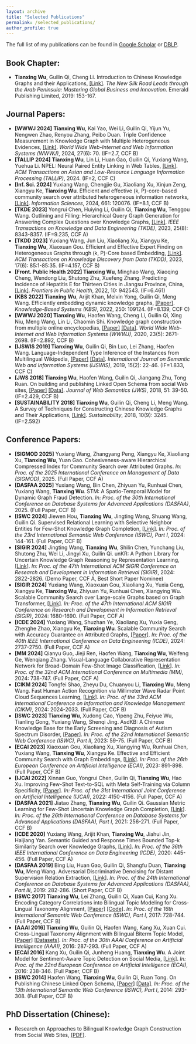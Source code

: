 ```yaml
---
layout: archive
title: "Selected Publications"
permalink: /selected_publications/
author_profile: true
---
```

The full list of my publications can be found in [Google Scholar](https://scholar.google.com/citations?user=VE7OlAkAAAAJ) or [DBLP](https://dblp.uni-trier.de/pid/152/2473-1.html?view=by-type).
## Book Chapter:
* **Tianxing Wu**, Guilin Qi, Cheng Li. Introduction to Chinese Knowledge Graphs and their Applications, [[Link]](https://www.emerald.com/insight/content/doi/10.1108/978-1-78756-679-820191010/full/html). <i>The New Silk Road Leads through the Arab Peninsula: Mastering Global Business and Innovation</i>. Emerald Publishing Limited, 2019: 153-167.

## Journal Papers:
* **[WWWJ 2024]** **Tianxing Wu**, Kai Yao, Wei Li, Guilin Qi, Yijun Yu, Nengwen Zhao, Renyou Zhang, Peibo Duan. Triple Confidence Measurement in Knowledge Graph with Multiple Heterogeneous Evidences, [[Link]](https://link.springer.com/article/10.1007/s11280-024-01307-x). <i>World Wide Web-Internet and Web Information Systems (WWWJ)</i>, 2024, 27(6): 70. (IF=2.7, CCF B)
* **[TALLIP 2024]** **Tianxing Wu**, Lin Li, Huan Gao, Guilin Qi, Yuxiang Wang, Yuehua Li. NPEL: Neural Paired Entity Linking in Web Tables, [[Link]](https://dl.acm.org/doi/pdf/10.1145/3652511). <i>ACM Transactions on Asian and Low-Resource Language Information Processing (TALLIP)</i>, 2024. (IF=2, CCF C)
* **[Inf. Sci. 2024]** Yuxiang Wang, Chengjie Gu, Xiaoliang Xu, Xinjun Zeng, Xiangyu Ke, **Tianxing Wu**. Efficient and effective (k, P)-core-based community search over attributed heterogeneous information networks, [[Link]](https://www.sciencedirect.com/science/article/abs/pii/S0020025523016626). <i>Information Sciences</i>, 2024, 661: 120076. (IF=8.1, CCF B)
* **[TKDE 2023]** Yongrui Chen, Huiying Li, Guilin Qi, **Tianxing Wu**, Tenggou Wang. Outlining and Filling: Hierarchical Query Graph Generation for Answering Complex Questions over Knowledge Graphs, [[Link]](https://ieeexplore.ieee.org/abstract/document/9895199). <i>IEEE Transactions on Knowledge and Data Engineering (TKDE)</i>, 2023, 25(8): 8343-8357. (IF=9.235, CCF A)
* **[TKDD 2023]** Yuxiang Wang, Jun Liu, Xiaoliang Xu, Xiangyu Ke, **Tianxing Wu**, Xiaoxuan Gou. Efficient and Effective Expert Finding on Heterogeneous Graphs through (k, P)-Core based Embedding, [[Link]](https://dl.acm.org/doi/10.1145/3578365). <i>ACM Transactions on Knowledge Discovery from Data (TKDD)</i>, 2023, 17(6): 85:1-85:35. (IF=4.157, CCF B)
* **[Front. Public Health 2022] Tianxing Wu**, Minghao Wang, Xiaoqing Cheng, Wendong Liu, Shutong Zhu, Xuefeng Zhang. Predicting Incidence of Hepatitis E for Thirteen Cities in Jiangsu Province, China, [[Link]](https://www.frontiersin.org/articles/10.3389/fpubh.2022.942543/full). <i>Frontiers in Public Health</i>, 2022, 10: 942543. (IF=6.461)
* **[KBS 2022] Tianxing Wu**, Arijit Khan, Melvin Yong, Guilin Qi, Meng Wang. Efficiently embedding dynamic knowledge graphs, [[Paper]](https://arxiv.org/pdf/1910.06708.pdf). <i>Knowledge-Based Systems (KBS)</i>, 2022, 250: 109124. (IF=8.139, CCF C)
* **[WWWJ 2020] Tianxing Wu**, Haofen Wang, Cheng Li, Guilin Qi, Xing Niu, Meng Wang, Lin Li, Chaomin Shi. Knowledge graph construction from multiple online encyclopedias, [[Paper]](https://tianxing-wu.github.io/files/paper/WWWJ2020.pdf) [[Data]](http://openkg.cn/dataset/zhishi-me-dump). <i>World Wide Web-Internet and Web Information Systems (WWWJ)</i>, 2020, 23(5): 2671-2698. (IF=2.892, CCF B)
* **[IJSWIS 2019] Tianxing Wu**, Guilin Qi, Bin Luo, Lei Zhang, Haofen Wang. Language-Independent Type Inference of the Instances from Multilingual Wikipedia, [[Paper]](https://tianxing-wu.github.io/files/paper/IJSWIS2019.pdf) [[Data]](http://openkg.cn/dataset/multype). <i>International Journal on Semantic Web and Information Systems (IJSWIS)</i>, 2019, 15(2): 22-46. (IF=1.833, CCF C)
* **[JWS 2018] Tianxing Wu**, Haofen Wang, Guilin Qi, Jiangang Zhu, Tong Ruan. On building and publishing Linked Open Schema from social Web sites, [[Paper]](https://tianxing-wu.github.io/files/paper/JWS2018.pdf) [[Data]](http://openkg.cn/dataset/linked-open-schema). <i>Journal of Web Semantics (JWS)</i>, 2018, 51: 39-50. (IF=2.429, CCF B)
* **[SUSTAINABILITY 2018] Tianxing Wu**, Guilin Qi, Cheng Li, Meng Wang. A Survey of Techniques for Constructing Chinese Knowledge Graphs and Their Applications, [[Link]](https://www.mdpi.com/2071-1050/10/9/3245). <i>Sustainability</i>, 2018, 10(9): 3245. (IF=2.592)

## Conference Papers:
* **[SIGMOD 2025]** Yuxiang Wang, Zhangyang Peng, Xiangyu Ke, Xiaoliang Xu, **Tianxing Wu**, Yuan Gao. Cohesiveness-aware Hierarchical Compressed Index for Community Search over Attributed Graphs. <i>In: Proc. of the 2025 International Conference on Management of Data (SIGMOD)</i>, 2025. (Full Paper, CCF A)
* **[DASFAA 2025]** Yuxiang Wang, Bin Chen, Zhiyuan Yu, Runhuai Chen, Yuxiang Wang, **Tianxing Wu**. STM: A Spatio-Temporal Model for Dynamic Graph Fraud Detection. <i>In: Proc. of the 30th International Conference on Database Systems for Advanced Applications (DASFAA)</i>, 2025. (Full Paper, CCF B)
* **[ISWC 2024]** Jiewen Hou, **Tianxing Wu**, Jingting Wang, Shuang Wang, Guilin Qi. Supervised Relational Learning with Selective Neighbor Entities for Few-Shot Knowledge Graph Completion, [[Link]](https://link.springer.com/chapter/10.1007/978-3-031-77844-5_8). <i>In: Proc. of the 23rd International Semantic Web Conference (ISWC), Part I</i>, 2024: 144-161. (Full Paper, CCF B)
* **[SIGIR 2024]** Jingting Wang, **Tianxing Wu**, Shilin Chen, Yunchang Liu, Shutong Zhu, Wei Li, Jingyi Xu, Guilin Qi. unKR: A Python Library for Uncertain Knowledge Graph Reasoning by Representation Learning, [[Link]](https://dl.acm.org/doi/10.1145/3626772.3657661). <i>In: Proc. of the 47th International ACM SIGIR Conference on Research and Development in Information Retrieval (SIGIR)</i>, 2024: 2822-2826. (Demo Paper, CCF A, Best Short Paper Nominee)
* **[SIGIR 2024]** Yuxiang Wang, Xiaoxuan Gou, Xiaoliang Xu, Yuxia Geng, Xiangyu Ke, **Tianxing Wu**, Zhiyuan Yu, Runhuai Chen, Xiangying Wu. Scalable Community Search over Large-scale Graphs based on Graph Transformer, [[Link]](https://dl.acm.org/doi/10.1145/3626772.3657771). <i>In: Proc. of the 47th International ACM SIGIR Conference on Research and Development in Information Retrieval (SIGIR)</i>, 2024: 1680-1690. (Full Paper, CCF A)
* **[ICDE 2024]** Yuxiang Wang, Shuzhan Ye, Xiaoliang Xu, Yuxia Geng, Zhenghe Zhao, Xiangyu Ke, **Tianxing Wu**. Scalable Community Search with Accuracy Guarantee on Attributed Graphs, [[Paper]](https://arxiv.org/abs/2402.17242). <i>In: Proc. of the 40th IEEE International Conference on Data Engineering (ICDE)</i>, 2024: 2737-2750. (Full Paper, CCF A)
* **[MM 2024]** Qianyu Guo, Jieji Ren, Haofen Wang, **Tianxing Wu**, Weifeng Ge, Wenqiang Zhang. Visual-Language Collaborative Representation Network for Broad-Domain Few-Shot Image Classification, [[Link]](https://dl.acm.org/doi/abs/10.1145/3664647.3680668). <i>In: Proc. of the 32nd ACM International Conference on Multimedia (MM)</i>, 2024: 738-747. (Full Paper, CCF A)
* **[CIKM 2024]** Tongfei Shao, Zheyu Du, Chuanyou Li, **Tianxing Wu**, Meng Wang. Fast Human Action Recognition via Millimeter Wave Radar Point Cloud Sequences Learning, [[Link]](https://dl.acm.org/doi/abs/10.1145/3627673.3679787). <i>In: Proc. of the 33rd ACM International Conference on Information and Knowledge Management (CIKM)</i>, 2024: 2024-2033. (Full Paper, CCF B)
* **[ISWC 2023]** **Tianxing Wu**, Xudong Cao, Yipeng Zhu, Feiyue Wu, Tianling Gong, Yuxiang Wang, Shenqi Jing. AsdKB: A Chinese Knowledge Base for the Early Screening and Diagnosis of Autism Spectrum Disorder, [[Paper]](https://arxiv.org/abs/2307.16773). <i>In: Proc. of the 22nd International Semantic Web Conference (ISWC), Part II</i>, 2023: 59-75. (Full Paper, CCF B)
* **[ECAI 2023]** Xiaoxuan Gou, Xiaoliang Xu, Xiangying Wu, Runhuai Chen, Yuxiang Wang, **Tianxing Wu**, Xiangyu Ke. Effective and Efficient Community Search with Graph Embeddings, [[Link]](https://ebooks.iospress.nl/doi/10.3233/FAIA230358). <i>In: Proc. of the 26th European Conference on Artificial Intelligence (ECAI)</i>, 2023: 891-898. (Full Paper, CCF B)
* **[IJCAI 2022]** Xinnan Guo, Yongrui Chen, Guilin Qi, **Tianxing Wu**, Hao Xu. Improving Few-Shot Text-to-SQL with Meta Self-Training via Column Specificity, [[Paper]](https://www.ijcai.org/proceedings/2022/0576.pdf). <i>In: Proc. of the 31st International Joint Conference on Artificial Intelligence (IJCAI)</i>, 2022: 4150-4156. (Full Paper, CCF A)
* **[DASFAA 2021]** Jiatao Zhang, **Tianxing Wu**, Guilin Qi. Gaussian Metric Learning for Few-Shot Uncertain Knowledge Graph Completion, [[Link]](https://link.springer.com/chapter/10.1007/978-3-030-73194-6_18). <i>In: Proc. of the 26th International Conference on Database Systems for Advanced Applications (DASFAA), Part I</i>, 2021: 256-271. (Full Paper, CCF B)
* **[ICDE 2020]** Yuxiang Wang, Arijit Khan, **Tianxing Wu**, Jiahui Jin, Haijiang Yan. Semantic Guided and Response Times Bounded Top-k Similarity Search over Knowledge Graphs, [[Link]](https://ieeexplore.ieee.org/document/9101747). <i>In: Proc. of the 36th IEEE International Conference on Data Engineering (ICDE)</i>, 2020: 445-456. (Full Paper, CCF A)
* **[DASFAA 2019]** Bing Liu, Huan Gao, Guilin Qi, Shangfu Duan, **Tianxing Wu**, Meng Wang. Adversarial Discriminative Denoising for Distant Supervision Relation Extraction, [[Link]](https://link.springer.com/chapter/10.1007%2F978-3-030-18590-9_29). <i>In: Proc. of the 24th International Conference on Database Systems for Advanced Applications (DASFAA), Part III</i>, 2019: 282-286. (Short Paper, CCF B)
* **[ISWC 2017] Tianxing Wu**, Lei Zhang, Guilin Qi, Xuan Cui, Kang Xu. Encoding Category Correlations into Bilingual Topic Modeling for Cross-Lingual Taxonomy Alignment, [[Paper]](https://tianxing-wu.github.io/files/paper/ISWC2017.pdf) [[Code]](https://github.com/143230/CLTA). <i>In: Proc. of the 16th International Semantic Web Conference (ISWC), Part I</i>, 2017: 728-744. (Full Paper, CCF B)
* **[AAAI 2016] Tianxing Wu**, Guilin Qi, Haofen Wang, Kang Xu, Xuan Cui. Cross-Lingual Taxonomy Alignment with Bilingual Biterm Topic Model, [[Paper]](https://tianxing-wu.github.io/files/paper/AAAI2016.pdf) [[Datasets]](https://github.com/jxls080511/080424). <i>In: Proc. of the 30th AAAI Conference on Artificial Intelligence (AAAI)</i>, 2016: 287-293. (Full Paper, CCF A)
* **[ECAI 2016]** Kang Xu, Guilin Qi, Junheng Huang, **Tianxing Wu**. A Joint Model for Sentiment-Aware Topic Detection on Social Media, [[Link]](http://ebooks.iospress.nl/publication/44775). <i>In: Proc. of the 22nd European Conference on Artificial Intelligence (ECAI)</i>, 2016: 238-346. (Full Paper, CCF B)
* **[ISWC 2014]** Haofen Wang, **Tianxing Wu**, Guilin Qi, Ruan Tong. On Publishing Chinese Linked Open Schema, [[Paper]](https://tianxing-wu.github.io/files/paper/ISWC2014.pdf) [[Data]](http://openkg.cn/dataset/linked-open-schema). <i>In: Proc. of the 13th International Semantic Web Conference (ISWC), Part I</i>, 2014: 293-308. (Full Paper, CCF B)

## PhD Dissertation (Chinese):
* Research on Approaches to Bilingual Knowledge Graph Construction from Social Web Sites, [[PDF]](https://tianxing-wu.github.io/files/phd_dissertation.pdf).